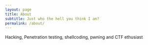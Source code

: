 ```yaml
---
layout: page
title: About
subtitle: Just who the hell you think I am?
permalink: /about/
---
```


Hacking, Penetration testing, shellcoding, pwning and CTF ethusiast